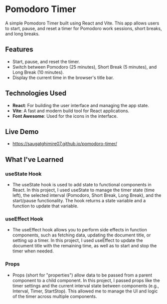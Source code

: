 # Pomodoro Timer

A simple Pomodoro Timer built using React and Vite. This app allows users to start, pause, and reset a timer for Pomodoro work sessions, short breaks, and long breaks.

## Features

- Start, pause, and reset the timer.
- Switch between Pomodoro (25 minutes), Short Break (5 minutes), and Long Break (10 minutes).
- Display the current time in the browser's title bar.

## Technologies Used

- **React**: For building the user interface and managing the app state.
- **Vite**: A fast and modern build tool for React applications.
- **Font Awesome**: Used for the icons in the interface.

## Live Demo

- https://saugatghimire07.github.io/pomodoro-timer/

## What I've Learned

### useState Hook

- The useState hook is used to add state to functional components in React. In this project, I used useState to manage the timer state (time left), the selected interval (Pomodoro, Short Break, Long Break), and the start/pause functionality. The hook returns a state variable and a function to update that variable.

### useEffect Hook

- The useEffect hook allows you to perform side effects in function components, such as fetching data, updating the document title, or setting up a timer. In this project, I used useEffect to update the document title with the remaining time, as well as to start and stop the timer when needed.

### Props

- Props (short for "properties") allow data to be passed from a parent component to a child component. In this project, I passed props like the timer settings and the current interval state between components (e.g., Interval, Timer, StartStop). This allowed me to manage the UI and logic of the timer across multiple components.
